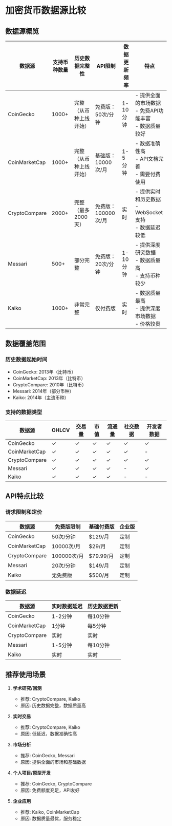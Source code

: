 # 加密货币数据源比较

## 数据源概览

| 数据源 | 支持币种数量 | 历史数据完整性 | API限制 | 数据更新频率 | 特点 |
|--------|--------------|----------------|----------|--------------|------|
| CoinGecko | 1000+ | 完整（从币种上线开始） | 免费版：50次/分钟 | 1-10分钟 | - 提供全面的市场数据<br>- 免费API功能丰富<br>- 数据质量较好 |
| CoinMarketCap | 1000+ | 完整（从币种上线开始） | 基础版：10000次/月 | 1-5分钟 | - 数据准确性高<br>- API文档完善<br>- 需要付费使用 |
| CryptoCompare | 2000+ | 完整（最多2000天） | 免费版：100000次/月 | 实时 | - 提供实时和历史数据<br>- WebSocket支持<br>- 数据延迟较低 |
| Messari | 500+ | 部分完整 | 免费版：20次/分钟 | 1-10分钟 | - 提供深度研究数据<br>- 数据质量高<br>- 支持币种较少 |
| Kaiko | 1000+ | 非常完整 | 仅付费版 | 实时 | - 数据质量最高<br>- 提供深度市场数据<br>- 价格较贵 |

## 数据覆盖范围

### 历史数据起始时间
- CoinGecko: 2013年（比特币）
- CoinMarketCap: 2013年（比特币）
- CryptoCompare: 2010年（比特币）
- Messari: 2014年（部分币种）
- Kaiko: 2014年（主流币种）

### 支持的数据类型
| 数据源 | OHLCV | 交易量 | 市值 | 流通量 | 社交数据 | 开发者数据 |
|--------|--------|--------|------|---------|-----------|------------|
| CoinGecko | ✓ | ✓ | ✓ | ✓ | ✓ | ✓ |
| CoinMarketCap | ✓ | ✓ | ✓ | ✓ | ✓ | - |
| CryptoCompare | ✓ | ✓ | ✓ | ✓ | ✓ | ✓ |
| Messari | ✓ | ✓ | ✓ | ✓ | - | ✓ |
| Kaiko | ✓ | ✓ | ✓ | ✓ | - | - |

## API特点比较

### 请求限制和定价
| 数据源 | 免费版限制 | 基础付费版 | 企业版 |
|--------|------------|------------|---------|
| CoinGecko | 50次/分钟 | $129/月 | 定制 |
| CoinMarketCap | 10000次/月 | $29/月 | 定制 |
| CryptoCompare | 100000次/月 | $79.99/月 | 定制 |
| Messari | 20次/分钟 | $149/月 | 定制 |
| Kaiko | 无免费版 | $500/月 | 定制 |

### 数据延迟
| 数据源 | 实时数据延迟 | 历史数据更新 |
|--------|--------------|--------------|
| CoinGecko | 1-2分钟 | 每10分钟 |
| CoinMarketCap | 1分钟 | 每5分钟 |
| CryptoCompare | 实时 | 实时 |
| Messari | 1-5分钟 | 每10分钟 |
| Kaiko | 实时 | 实时 |

## 推荐使用场景

1. **学术研究/回测**
   - 推荐: CryptoCompare, Kaiko
   - 原因: 历史数据完整，数据质量高

2. **实时交易**
   - 推荐: CryptoCompare, Kaiko
   - 原因: 低延迟，数据准确性高

3. **市场分析**
   - 推荐: CoinGecko, Messari
   - 原因: 提供全面的市场和基础数据

4. **个人项目/原型开发**
   - 推荐: CoinGecko, CryptoCompare
   - 原因: 免费额度充足，API友好

5. **企业应用**
   - 推荐: Kaiko, CoinMarketCap
   - 原因: 数据质量最优，服务稳定 